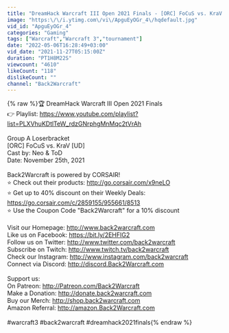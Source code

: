 ```yaml
---
title: "DreamHack Warcraft III Open 2021 Finals - [ORC] FoCuS vs. KraV [UD] - Group A LB"
image: "https:\/\/i.ytimg.com\/vi\/ApguEyOGr_4\/hqdefault.jpg"
vid_id: "ApguEyOGr_4"
categories: "Gaming"
tags: ["Warcraft","Warcraft 3","tournament"]
date: "2022-05-06T16:28:49+03:00"
vid_date: "2021-11-27T05:15:00Z"
duration: "PT1H8M22S"
viewcount: "4610"
likeCount: "118"
dislikeCount: ""
channel: "Back2Warcraft"
---
```

{% raw %}🏆 DreamHack Warcraft III Open 2021 Finals<br />👉 Playlist: <a rel="nofollow" target="blank" href="https://www.youtube.com/playlist?list=PLXVhuKDtlTeW_rdzGNrphgMnMqc2tVrAh">https://www.youtube.com/playlist?list=PLXVhuKDtlTeW_rdzGNrphgMnMqc2tVrAh</a><br /><br />Group A Loserbracket<br />[ORC] FoCuS vs. KraV [UD]<br />Cast by: Neo &amp; ToD<br />Date: November 25th, 2021<br /><br />Back2Warcraft is powered by CORSAIR! <br />⭐ Check out their products: <a rel="nofollow" target="blank" href="http://go.corsair.com/x9neLO">http://go.corsair.com/x9neLO</a><br />⭐ Get up to 40% discount on their Weekly Deals: <a rel="nofollow" target="blank" href="https://go.corsair.com/c/2859155/955661/8513">https://go.corsair.com/c/2859155/955661/8513</a><br />⭐ Use the Coupon Code &quot;Back2Warcraft&quot; for a 10% discount<br /><br />Visit our Homepage: <a rel="nofollow" target="blank" href="http://www.back2warcraft.com">http://www.back2warcraft.com</a><br />Like us on Facebook: <a rel="nofollow" target="blank" href="https://bit.ly/2EHFIG2">https://bit.ly/2EHFIG2</a><br />Follow us on Twitter: <a rel="nofollow" target="blank" href="http://www.twitter.com/back2warcraft">http://www.twitter.com/back2warcraft</a><br />Subscribe on Twitch: <a rel="nofollow" target="blank" href="http://www.twitch.tv/back2warcraft">http://www.twitch.tv/back2warcraft</a><br />Check our Instagram: <a rel="nofollow" target="blank" href="http://www.instagram.com/back2warcraft">http://www.instagram.com/back2warcraft</a><br />Connect via Discord: <a rel="nofollow" target="blank" href="http://discord.Back2Warcraft.com">http://discord.Back2Warcraft.com</a><br /><br />Support us:<br />On Patreon: <a rel="nofollow" target="blank" href="http://Patreon.com/Back2Warcraft">http://Patreon.com/Back2Warcraft</a><br />Make a Donation: <a rel="nofollow" target="blank" href="http://donate.back2warcraft.com">http://donate.back2warcraft.com</a><br />Buy our Merch:  <a rel="nofollow" target="blank" href="http://shop.back2warcraft.com">http://shop.back2warcraft.com</a><br />Amazon Referral: <a rel="nofollow" target="blank" href="http://amazon.Back2Warcraft.com">http://amazon.Back2Warcraft.com</a><br /><br />#warcraft3 #back2warcraft #dreamhack2021finals{% endraw %}
